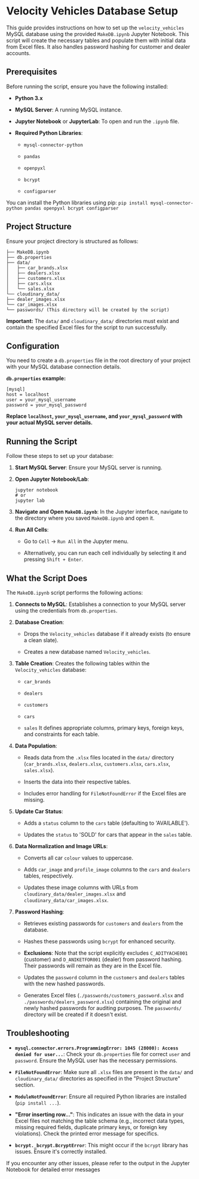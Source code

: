 # Velocity Vehicles Database Setup

This guide provides instructions on how to set up the `velocity_vehicles` MySQL database using the provided `MakeDB.ipynb` Jupyter Notebook. This script will create the necessary tables and populate them with initial data from Excel files. It also handles password hashing for customer and dealer accounts.

## Prerequisites

Before running the script, ensure you have the following installed:

* **Python 3.x**

* **MySQL Server**: A running MySQL instance.

* **Jupyter Notebook** or **JupyterLab**: To open and run the `.ipynb` file.

* **Required Python Libraries**:

  * `mysql-connector-python`

  * `pandas`

  * `openpyxl`

  * `bcrypt`

  * `configparser`

You can install the Python libraries using pip: 
```pip install mysql-connector-python pandas openpyxl bcrypt configparser```
## Project Structure

Ensure your project directory is structured as follows:

```
├── MakeDB.ipynb
├── db.properties
├── data/
│   ├── car_brands.xlsx
│   ├── dealers.xlsx
│   ├── customers.xlsx
│   ├── cars.xlsx
│   └── sales.xlsx
└── cloudinary_data/
├── dealer_images.xlsx
└── car_images.xlsx
└── passwords/ (This directory will be created by the script)
```
**Important:** The `data/` and `cloudinary_data/` directories must exist and contain the specified Excel files for the script to run successfully.

## Configuration

You need to create a `db.properties` file in the root directory of your project with your MySQL database connection details.

**`db.properties` example:**

```
[mysql]
host = localhost
user = your_mysql_username
password = your_mysql_password
```
**Replace `localhost`, `your_mysql_username`, and `your_mysql_password` with your actual MySQL server details.**

## Running the Script

Follow these steps to set up your database:

1.  **Start MySQL Server**: Ensure your MySQL server is running.

2.  **Open Jupyter Notebook/Lab**:

    ```
    jupyter notebook
    # or
    jupyter lab
    ```

3.  **Navigate and Open `MakeDB.ipynb`**: In the Jupyter interface, navigate to the directory where you saved `MakeDB.ipynb` and open it.

4.  **Run All Cells**:

    * Go to `Cell` -> `Run All` in the Jupyter menu.

    * Alternatively, you can run each cell individually by selecting it and pressing `Shift + Enter`.

## What the Script Does

The `MakeDB.ipynb` script performs the following actions:

1.  **Connects to MySQL**: Establishes a connection to your MySQL server using the credentials from `db.properties`.

2.  **Database Creation**:

    * Drops the `Velocity_vehicles` database if it already exists (to ensure a clean slate).

    * Creates a new database named `Velocity_vehicles`.

3.  **Table Creation**: Creates the following tables within the `Velocity_vehicles` database:

    * `car_brands`

    * `dealers`

    * `customers`

    * `cars`

    * `sales`
      It defines appropriate columns, primary keys, foreign keys, and constraints for each table.

4.  **Data Population**:

    * Reads data from the `.xlsx` files located in the `data/` directory (`car_brands.xlsx`, `dealers.xlsx`, `customers.xlsx`, `cars.xlsx`, `sales.xlsx`).

    * Inserts the data into their respective tables.

    * Includes error handling for `FileNotFoundError` if the Excel files are missing.

5.  **Update Car Status**:

    * Adds a `status` column to the `cars` table (defaulting to 'AVAILABLE').

    * Updates the `status` to 'SOLD' for cars that appear in the `sales` table.

6.  **Data Normalization and Image URLs**:

    * Converts all car `colour` values to uppercase.

    * Adds `car_image` and `profile_image` columns to the `cars` and `dealers` tables, respectively.

    * Updates these image columns with URLs from `cloudinary_data/dealer_images.xlsx` and `cloudinary_data/car_images.xlsx`.

7.  **Password Hashing**:

    * Retrieves existing passwords for `customers` and `dealers` from the database.

    * Hashes these passwords using `bcrypt` for enhanced security.

    * **Exclusions**: Note that the script explicitly excludes `C_ADITYACHE001` (customer) and `D_ANIKETFOR001` (dealer) from password hashing. Their passwords will remain as they are in the Excel file.

    * Updates the `password` column in the `customers` and `dealers` tables with the new hashed passwords.

    * Generates Excel files (`./passwords/customers_password.xlsx` and `./passwords/dealers_password.xlsx`) containing the original and newly hashed passwords for auditing purposes. The `passwords/` directory will be created if it doesn't exist.

## Troubleshooting

* **`mysql.connector.errors.ProgrammingError: 1045 (28000): Access denied for user...`**: Check your `db.properties` file for correct `user` and `password`. Ensure the MySQL user has the necessary permissions.

* **`FileNotFoundError`**: Make sure all `.xlsx` files are present in the `data/` and `cloudinary_data/` directories as specified in the "Project Structure" section.

* **`ModuleNotFoundError`**: Ensure all required Python libraries are installed (`pip install ...`).

* **"Error inserting row..."**: This indicates an issue with the data in your Excel files not matching the table schema (e.g., incorrect data types, missing required fields, duplicate primary keys, or foreign key violations). Check the printed error message for specifics.

* **`bcrypt._bcrypt.BcryptError`**: This might occur if the `bcrypt` library has issues. Ensure it's correctly installed.

If you encounter any other issues, please refer to the output in the Jupyter Notebook for detailed error messages
